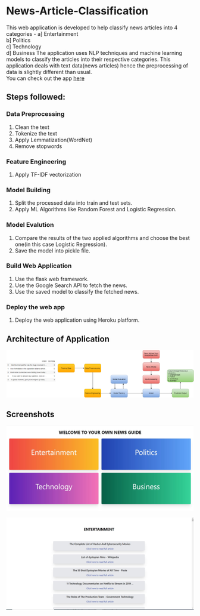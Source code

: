 # News-Article-Classification
This web application is developed to help classify news articles into 4 categories - 
a] Entertainment  
b] Politics  
c] Technology  
d] Business
The application uses NLP techniques and machine learning models to classify the articles into their respective categories. This application deals with text data(news articles) hence the preprocessing of data is slightly different than usual.  
You can check out the app [here](https://news-article-classification.herokuapp.com/)



## Steps followed:

### Data Preprocessing 
1. Clean the text 
2. Tokenize the text
3. Apply Lemmatization(WordNet)
4. Remove stopwords

### Feature Engineering
1. Apply TF-IDF vectorization

### Model Building
1. Split the processed data into train and test sets. 
2. Apply ML Algorithms like Random Forest and Logistic Regression.

### Model Evalution
1. Compare the results of the two applied algorithms and choose the best one(in this case Logistic Regression).
2. Save the model into pickle file.

### Build Web Application
1. Use the flask web framework.
2. Use the Google Search API to fetch the news.
3. Use the saved model to classify the fetched news. 

### Deploy the web app
1. Deploy the web application using Heroku platform.



## Architecture of Application

![Architecture Diagram](/images/Architecture.png)


## Screenshots

![Architecture Diagram](/images/homepage.JPG)

![Architecture Diagram](/images/entertainment.JPG)
